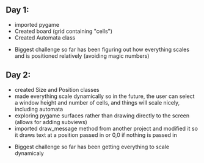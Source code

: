 ## Day 1: 

* imported pygame
* Created board (grid containing "cells")
* Created Automata class

- Biggest challenge so far has been figuring out how everything scales and is positioned relatively (avoiding magic numbers)

## Day 2:

* created Size and Position classes
* made everything scale dynamically so in the future, the user can select a window height and number of cells, and things will scale nicely, including automata
* exploring pygame surfaces rather than drawing directly to the screen (allows for adding subviews)
* imported draw_message method from another project and modified it so it draws text at a position passed in or 0,0 if nothing is passed in

- Biggest challenge so far has been getting everything to scale dynamicaly